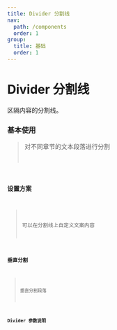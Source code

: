 ```yaml
---
title: Divider 分割线
nav:
  path: /components
  order: 1
group:
  title: 基础
  order: 1
---
```


# Divider 分割线

区隔内容的分割线。

### 基本使用

> 对不同章节的文本段落进行分割 <code src="./demo/index1.tsx" />

### 设置方案

> 可以在分割线上自定义文案内容 <code src="./demo/index2.tsx" />

### 垂直分割

> 垂直分割段落 <code src='./demo/index3.tsx'/>

### Divider 参数说明

<API></API>
